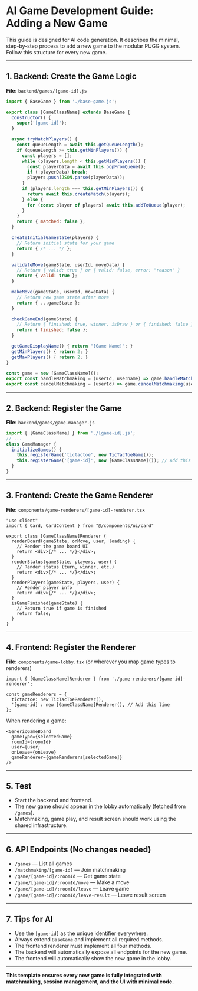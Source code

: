 # AI Game Development Guide: Adding a New Game

This guide is designed for AI code generation. It describes the minimal, step-by-step process to add a new game to the modular PUGG system. Follow this structure for every new game.

---

## 1. Backend: Create the Game Logic

**File:** `backend/games/[game-id].js`

```js
import { BaseGame } from './base-game.js';

export class [GameClassName] extends BaseGame {
  constructor() {
    super('[game-id]');
  }

  async tryMatchPlayers() {
    const queueLength = await this.getQueueLength();
    if (queueLength >= this.getMinPlayers()) {
      const players = [];
      while (players.length < this.getMinPlayers()) {
        const playerData = await this.popFromQueue();
        if (!playerData) break;
        players.push(JSON.parse(playerData));
      }
      if (players.length === this.getMinPlayers()) {
        return await this.createMatch(players);
      } else {
        for (const player of players) await this.addToQueue(player);
      }
    }
    return { matched: false };
  }

  createInitialGameState(players) {
    // Return initial state for your game
    return { /* ... */ };
  }

  validateMove(gameState, userId, moveData) {
    // Return { valid: true } or { valid: false, error: "reason" }
    return { valid: true };
  }

  makeMove(gameState, userId, moveData) {
    // Return new game state after move
    return { ...gameState };
  }

  checkGameEnd(gameState) {
    // Return { finished: true, winner, isDraw } or { finished: false }
    return { finished: false };
  }

  getGameDisplayName() { return "[Game Name]"; }
  getMinPlayers() { return 2; }
  getMaxPlayers() { return 2; }
}

const game = new [GameClassName]();
export const handleMatchmaking = (userId, username) => game.handleMatchmaking(userId, username);
export const cancelMatchmaking = (userId) => game.cancelMatchmaking(userId);
```

---

## 2. Backend: Register the Game

**File:** `backend/games/game-manager.js`

```js
import { [GameClassName] } from './[game-id].js';
// ...
class GameManager {
  initializeGames() {
    this.registerGame('tictactoe', new TicTacToeGame());
    this.registerGame('[game-id]', new [GameClassName]()); // Add this line
  }
}
```

---

## 3. Frontend: Create the Game Renderer

**File:** `components/game-renderers/[game-id]-renderer.tsx`

```tsx
"use client"
import { Card, CardContent } from "@/components/ui/card"

export class [GameClassName]Renderer {
  renderBoard(gameState, onMove, user, loading) {
    // Render the game board UI
    return <div>{/* ... */}</div>;
  }
  renderStatus(gameState, players, user) {
    // Render status (turn, winner, etc.)
    return <div>{/* ... */}</div>;
  }
  renderPlayers(gameState, players, user) {
    // Render player info
    return <div>{/* ... */}</div>;
  }
  isGameFinished(gameState) {
    // Return true if game is finished
    return false;
  }
}
```

---

## 4. Frontend: Register the Renderer

**File:** `components/game-lobby.tsx` (or wherever you map game types to renderers)

```tsx
import { [GameClassName]Renderer } from './game-renderers/[game-id]-renderer';

const gameRenderers = {
  tictactoe: new TicTacToeRenderer(),
  '[game-id]': new [GameClassName]Renderer(), // Add this line
};
```

When rendering a game:
```tsx
<GenericGameBoard
  gameType={selectedGame}
  roomId={roomId}
  user={user}
  onLeave={onLeave}
  gameRenderer={gameRenderers[selectedGame]}
/>
```

---

## 5. Test
- Start the backend and frontend.
- The new game should appear in the lobby automatically (fetched from `/games`).
- Matchmaking, game play, and result screen should work using the shared infrastructure.

---

## 6. API Endpoints (No changes needed)
- `/games` — List all games
- `/matchmaking/[game-id]` — Join matchmaking
- `/game/[game-id]/:roomId` — Get game state
- `/game/[game-id]/:roomId/move` — Make a move
- `/game/[game-id]/:roomId/leave` — Leave game
- `/game/[game-id]/:roomId/leave-result` — Leave result screen

---

## 7. Tips for AI
- Use the `[game-id]` as the unique identifier everywhere.
- Always extend `BaseGame` and implement all required methods.
- The frontend renderer must implement all four methods.
- The backend will automatically expose all endpoints for the new game.
- The frontend will automatically show the new game in the lobby.

---

**This template ensures every new game is fully integrated with matchmaking, session management, and the UI with minimal code.** 